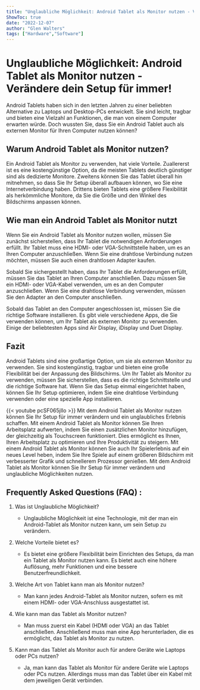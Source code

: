 ```yaml
---
title: "Unglaubliche Möglichkeit: Android Tablet als Monitor nutzen - Verändere dein Setup für immer!"
ShowToc: true 
date: "2022-12-07"
author: "Glen Walters" 
tags: ["Hardware","Software"]
---
```

# Unglaubliche Möglichkeit: Android Tablet als Monitor nutzen - Verändere dein Setup für immer!

Android Tablets haben sich in den letzten Jahren zu einer beliebten Alternative zu Laptops und Desktop-PCs entwickelt. Sie sind leicht, tragbar und bieten eine Vielzahl an Funktionen, die man von einem Computer erwarten würde. Doch wussten Sie, dass Sie ein Android Tablet auch als externen Monitor für Ihren Computer nutzen können?

## Warum Android Tablet als Monitor nutzen?

Ein Android Tablet als Monitor zu verwenden, hat viele Vorteile. Zuallererst ist es eine kostengünstige Option, da die meisten Tablets deutlich günstiger sind als dedizierte Monitore. Zweitens können Sie das Tablet überall hin mitnehmen, so dass Sie Ihr Setup überall aufbauen können, wo Sie eine Internetverbindung haben. Drittens bieten Tablets eine größere Flexibilität als herkömmliche Monitore, da Sie die Größe und den Winkel des Bildschirms anpassen können.

## Wie man ein Android Tablet als Monitor nutzt

Wenn Sie ein Android Tablet als Monitor nutzen wollen, müssen Sie zunächst sicherstellen, dass Ihr Tablet die notwendigen Anforderungen erfüllt. Ihr Tablet muss eine HDMI- oder VGA-Schnittstelle haben, um es an Ihren Computer anzuschließen. Wenn Sie eine drahtlose Verbindung nutzen möchten, müssen Sie auch einen drahtlosen Adapter kaufen.

Sobald Sie sichergestellt haben, dass Ihr Tablet die Anforderungen erfüllt, müssen Sie das Tablet an Ihren Computer anschließen. Dazu müssen Sie ein HDMI- oder VGA-Kabel verwenden, um es an den Computer anzuschließen. Wenn Sie eine drahtlose Verbindung verwenden, müssen Sie den Adapter an den Computer anschließen.

Sobald das Tablet an den Computer angeschlossen ist, müssen Sie die richtige Software installieren. Es gibt viele verschiedene Apps, die Sie verwenden können, um Ihr Tablet als externen Monitor zu verwenden. Einige der beliebtesten Apps sind Air Display, iDisplay und Duet Display.

## Fazit

Android Tablets sind eine großartige Option, um sie als externen Monitor zu verwenden. Sie sind kostengünstig, tragbar und bieten eine große Flexibilität bei der Anpassung des Bildschirms. Um Ihr Tablet als Monitor zu verwenden, müssen Sie sicherstellen, dass es die richtige Schnittstelle und die richtige Software hat. Wenn Sie das Setup einmal eingerichtet haben, können Sie Ihr Setup optimieren, indem Sie eine drahtlose Verbindung verwenden oder eine spezielle App installieren.

{{< youtube pcSF065jlIo >}} 
Mit dem Android Tablet als Monitor nutzen können Sie Ihr Setup für immer verändern und ein unglaubliches Erlebnis schaffen. Mit einem Android Tablet als Monitor können Sie Ihren Arbeitsplatz aufwerten, indem Sie einen zusätzlichen Monitor hinzufügen, der gleichzeitig als Touchscreen funktioniert. Dies ermöglicht es Ihnen, Ihren Arbeitsplatz zu optimieren und Ihre Produktivität zu steigern. Mit einem Android Tablet als Monitor können Sie auch Ihr Spielerlebnis auf ein neues Level heben, indem Sie Ihre Spiele auf einem größeren Bildschirm mit verbesserter Grafik und schnellerem Prozessor genießen. Mit dem Android Tablet als Monitor können Sie Ihr Setup für immer verändern und unglaubliche Möglichkeiten nutzen.

## Frequently Asked Questions (FAQ) :
1. Was ist Unglaubliche Möglichkeit?
    - Unglaubliche Möglichkeit ist eine Technologie, mit der man ein Android-Tablet als Monitor nutzen kann, um sein Setup zu verändern.

2. Welche Vorteile bietet es?
    - Es bietet eine größere Flexibilität beim Einrichten des Setups, da man ein Tablet als Monitor nutzen kann. Es bietet auch eine höhere Auflösung, mehr Funktionen und eine bessere Benutzerfreundlichkeit.

3. Welche Art von Tablet kann man als Monitor nutzen?
    - Man kann jedes Android-Tablet als Monitor nutzen, sofern es mit einem HDMI- oder VGA-Anschluss ausgestattet ist.

4. Wie kann man das Tablet als Monitor nutzen?
    - Man muss zuerst ein Kabel (HDMI oder VGA) an das Tablet anschließen. Anschließend muss man eine App herunterladen, die es ermöglicht, das Tablet als Monitor zu nutzen.

5. Kann man das Tablet als Monitor auch für andere Geräte wie Laptops oder PCs nutzen?
    - Ja, man kann das Tablet als Monitor für andere Geräte wie Laptops oder PCs nutzen. Allerdings muss man das Tablet über ein Kabel mit dem jeweiligen Gerät verbinden.


